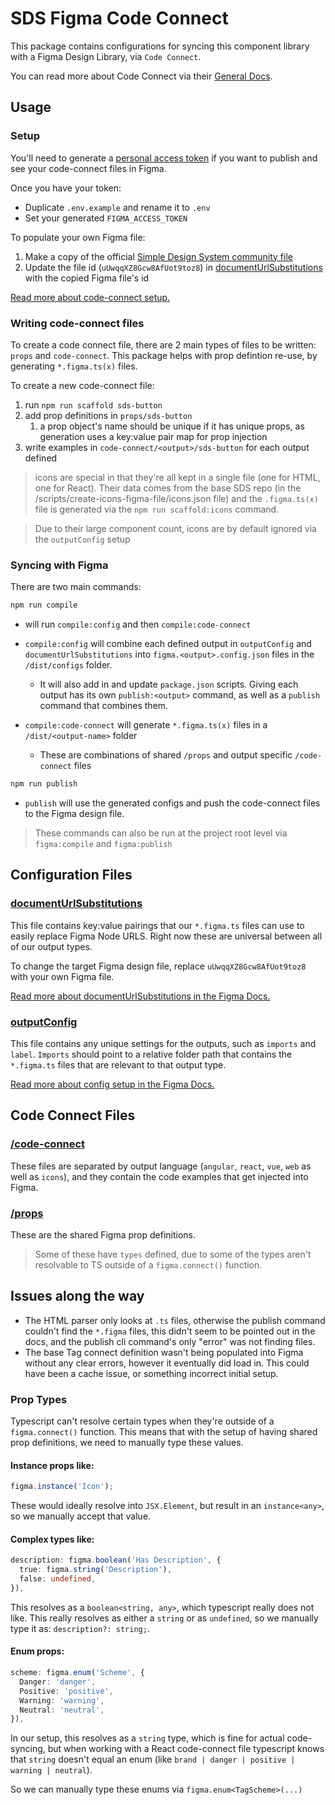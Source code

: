# SDS Figma Code Connect

This package contains configurations for syncing this component library with a Figma Design Library, via `Code Connect`.

You can read more about Code Connect via their [General Docs](https://www.figma.com/code-connect-docs/).

## Usage

### Setup

You'll need to generate a [personal access token](https://help.figma.com/hc/en-us/articles/8085703771159-Manage-personal-access-tokens) if you want to publish and see your code-connect files in Figma.

Once you have your token:

- Duplicate `.env.example` and rename it to `.env`
- Set your generated `FIGMA_ACCESS_TOKEN`

To populate your own Figma file:

1. Make a copy of the official [Simple Design System community file](https://www.figma.com/community/file/1380235722331273046)
2. Update the file id (`uUwqqXZ8Gcw8AfUot9toz8`) in [documentUrlSubstitutions](./documentUrlSubstitutions.json) with the copied Figma file's id

[Read more about code-connect setup.](https://www.figma.com/code-connect-docs/quickstart-guide/#before-you-begin)

### Writing code-connect files

To create a code connect file, there are 2 main types of files to be written: `props` and `code-connect`. This package helps with prop defintion re-use, by generating `*.figma.ts(x)` files.

To create a new code-connect file:

1. run `npm run scaffold sds-button`
1. add prop definitions in `props/sds-button`
   1. a prop object's name should be unique if it has unique props, as generation uses a key:value pair map for prop injection
1. write examples in `code-connect/<output>/sds-button` for each output defined

> icons are special in that they're all kept in a single file (one for HTML, one for React). Their data comes from the base SDS repo (in the /scripts/create-icons-figma-file/icons.json file) and the `.figma.ts(x)` file is generated via the `npm run scaffold:icons` command.

> Due to their large component count, icons are by default ignored via the `outputConfig` setup

### Syncing with Figma

There are two main commands:

```bash
npm run compile
```

- will run `compile:config` and then `compile:code-connect`
- `compile:config` will combine each defined output in `outputConfig` and `documentUrlSubstitutions` into `figma.<output>.config.json` files in the `/dist/configs` folder.

  - It will also add in and update `package.json` scripts. Giving each output has its own `publish:<output>` command, as well as a `publish` command that combines them.

- `compile:code-connect` will generate `*.figma.ts(x)` files in a `/dist/<output-name>` folder
  - These are combinations of shared `/props` and output specific `/code-connect` files

```bash
npm run publish
```

- `publish` will use the generated configs and push the code-connect files to the Figma design file.

> These commands can also be run at the project root level via `figma:compile` and `figma:publish`

## Configuration Files

### [documentUrlSubstitutions](./documentUrlSubstitutions.json)

This file contains key:value pairings that our `*.figma.ts` files can use to easily replace Figma Node URLS. Right now these are universal between all of our output types.

To change the target Figma design file, replace `uUwqqXZ8Gcw8AfUot9toz8` with your own Figma file.

[Read more about documentUrlSubstitutions in the Figma Docs.](https://www.figma.com/code-connect-docs/api/config-file/#documenturlsubstitutions)

### [outputConfig](./outputConfig.json)

This file contains any unique settings for the outputs, such as `imports` and `label`. `Imports` should point to a relative folder path that contains the `*.figma.ts` files that are relevant to that output type.

[Read more about config setup in the Figma Docs.](https://www.figma.com/code-connect-docs/api/config-file/)

## Code Connect Files

### [/code-connect](./src/code-connect/)

These files are separated by output language (`angular`, `react`, `vue`, `web` as well as `icons`), and they contain the code examples that get injected into Figma.

### [/props](./src/props/)

These are the shared Figma prop definitions.

> Some of these have `types` defined, due to some of the types aren't resolvable to TS outside of a `figma.connect()` function.

## Issues along the way

- The HTML parser only looks at `.ts` files, otherwise the publish command couldn't find the `*.figma` files, this didn't seem to be pointed out in the docs, and the publish cli command's only "error" was not finding files.
- The base Tag connect definition wasn't being populated into Figma without any clear errors, however it eventually did load in. This could have been a cache issue, or something incorrect initial setup.

### Prop Types

Typescript can't resolve certain types when they're outside of a `figma.connect()` function. This means that with the setup of having shared prop definitions, we need to manually type these values.

#### Instance props like:

```ts
figma.instance('Icon');
```

These would ideally resolve into `JSX.Element`, but result in an `instance<any>`, so we manually accept that value.

#### Complex types like:

```ts
description: figma.boolean('Has Description', {
  true: figma.string('Description'),
  false: undefined,
}),
```

This resolves as a `boolean<string, any>`, which typescript really does not like. This really resolves as either a `string` or as `undefined`, so we manually type it as: `description?: string;`.

#### Enum props:

```ts
scheme: figma.enum('Scheme', {
  Danger: 'danger',
  Positive: 'positive',
  Warning: 'warning',
  Neutral: 'neutral',
}),
```

In our setup, this resolves as a `string` type, which is fine for actual code-syncing, but when working with a React code-connect file typescript knows that `string` doesn't equal an enum (like `brand | danger | positive | warning | neutral`).

So we can manually type these enums via `figma.enum<TagScheme>(...)`
